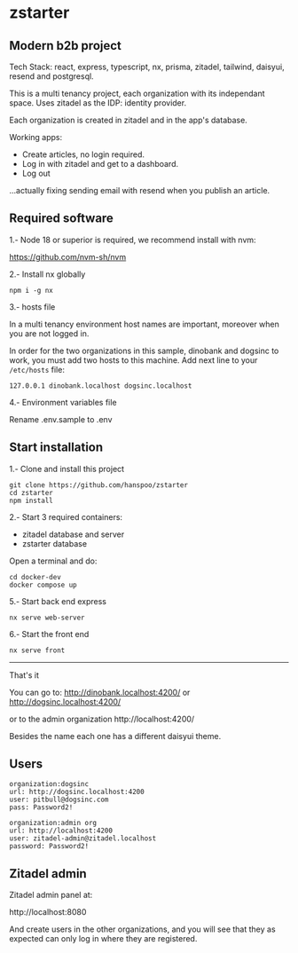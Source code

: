 # zstarter

## Modern b2b project

Tech Stack: react, express, typescript, nx, prisma, zitadel, tailwind, daisyui, resend and postgresql.

This is a multi tenancy project, each organization with its independant space. Uses zitadel as the IDP: identity provider.

Each organization is created in zitadel and in the app's database.

Working apps:

- Create articles, no login required.
- Log in with zitadel and get to a dashboard.
- Log out

...actually fixing sending email with resend when you publish an article.

## Required software

1.- Node 18 or superior is required, we recommend install with nvm:

https://github.com/nvm-sh/nvm

2.- Install nx globally

```
npm i -g nx
```

3.- hosts file

In a multi tenancy environment host names are important, moreover when you are not logged in.

In order for the two organizations in this sample, dinobank and dogsinc to work, you must add two hosts to this machine. Add next line to your `/etc/hosts` file:

`127.0.0.1 dinobank.localhost dogsinc.localhost`

4.- Environment variables file

Rename .env.sample to .env

## Start installation

1.- Clone and install this project

```
git clone https://github.com/hanspoo/zstarter
cd zstarter
npm install
```

2.- Start 3 required containers:

- zitadel database and server
- zstarter database

Open a terminal and do:

```
cd docker-dev
docker compose up
```

5.- Start back end express

```
nx serve web-server
```

6.- Start the front end

```
nx serve front
```

---

That's it

You can go to:
http://dinobank.localhost:4200/
or
http://dogsinc.localhost:4200/

or to the admin organization
http://localhost:4200/

Besides the name each one has a different daisyui theme.

## Users

```
organization:dogsinc
url: http://dogsinc.localhost:4200
user: pitbull@dogsinc.com
pass: Password2!
```

```
organization:admin org
url: http://localhost:4200
user: zitadel-admin@zitadel.localhost
password: Password2!
```

## Zitadel admin

Zitadel admin panel at:

http://localhost:8080

And create users in the other organizations, and you will see that they as expected can only log in where they are registered.
